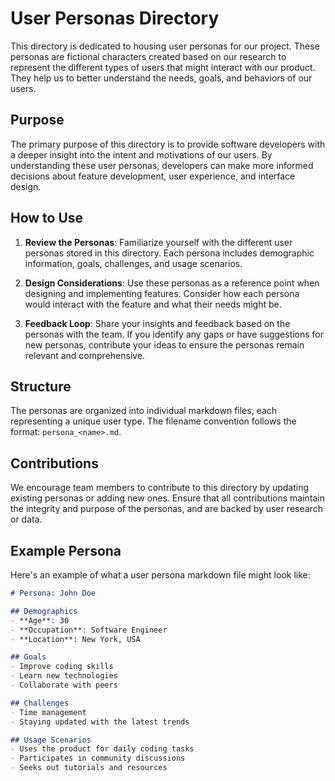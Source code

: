 # User Personas Directory

This directory is dedicated to housing user personas for our project. These personas are fictional characters created based on our research to represent the different types of users that might interact with our product. They help us to better understand the needs, goals, and behaviors of our users.

## Purpose

The primary purpose of this directory is to provide software developers with a deeper insight into the intent and motivations of our users. By understanding these user personas, developers can make more informed decisions about feature development, user experience, and interface design.

## How to Use

1. **Review the Personas**: Familiarize yourself with the different user personas stored in this directory. Each persona includes demographic information, goals, challenges, and usage scenarios.
   
2. **Design Considerations**: Use these personas as a reference point when designing and implementing features. Consider how each persona would interact with the feature and what their needs might be.

3. **Feedback Loop**: Share your insights and feedback based on the personas with the team. If you identify any gaps or have suggestions for new personas, contribute your ideas to ensure the personas remain relevant and comprehensive.

## Structure

The personas are organized into individual markdown files, each representing a unique user type. The filename convention follows the format: `persona_<name>.md`.

## Contributions

We encourage team members to contribute to this directory by updating existing personas or adding new ones. Ensure that all contributions maintain the integrity and purpose of the personas, and are backed by user research or data.

## Example Persona

Here's an example of what a user persona markdown file might look like:

```markdown
# Persona: John Doe

## Demographics
- **Age**: 30
- **Occupation**: Software Engineer
- **Location**: New York, USA

## Goals
- Improve coding skills
- Learn new technologies
- Collaborate with peers

## Challenges
- Time management
- Staying updated with the latest trends

## Usage Scenarios
- Uses the product for daily coding tasks
- Participates in community discussions
- Seeks out tutorials and resources
